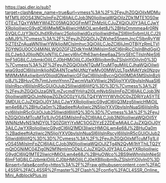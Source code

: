https://api.dler.io/sub?target=clash&new_name=true&url=vmess%3A%2F%2FeyJhZGQiOiIxMDMuMTM1LjI0OS43NCIsImFpZCI6IjAiLCJob3N0IjoiIiwiaWQiOiIzZDk1MTE1OS0wOTExLTQxYWMtYWI4ZC05MjQ3OGFmMTZhMzIiLCJuZXQiOiJ0Y3AiLCJwYXRoIjoiIiwicG9ydCI6IjMwMDk4IiwicHMiOiLwn4et8J%2BHsOmmmea4r0RNSVQiLCJzY3kiOiJhdXRvIiwic25pIjoiIiwidGxzIjoiIiwidHlwZSI6Im5vbmUiLCJ2IjoiMiJ9%7Cvmess%3A%2F%2FeyJhZGQiOiJyZWxheS5nemJncC5lbnRyYW5jZTEtZnAuaWN1IiwiYWlkIjoiMCIsImhvc3QiOiIiLCJpZCI6IjJmOTBjYzRmLTVlZGYtNGU0OC04MjNjLWQ0ZGFjZDdkYmM3MiIsIm5ldCI6InRjcCIsInBhdGgiOiIiLCJwb3J0IjoiNDUxNTIiLCJwcyI6IvCfh63wn4ew6aaZ5rivSEtCTiIsInNjeSI6ImF1dG8iLCJzbmkiOiIiLCJ0bHMiOiIiLCJ0eXBlIjoibm9uZSIsInYiOiIyIn0%3D%7Cvmess%3A%2F%2FeyJhZGQiOiIxNTQuMTcuMTguMjIiLCJhaWQiOiIwIiwiaG9zdCI6IiIsImlkIjoiNDA4NTcwNjUtNzYwMy00MWUzLTgxMjAtYzk0NzgyMWMxMjAxIiwibmV0IjoidGNwIiwicGF0aCI6IiIsInBvcnQiOiI0MDA5MSIsInBzIjoi8J%2BHuvCfh7jmtJvmnYnnn7ZwcmVtaXVtIiwic2N5IjoiYXV0byIsInNuaSI6IiIsInRscyI6IiIsInR5cGUiOiJub25lIiwidiI6IjIifQ%3D%3D%7Cvmess%3A%2F%2FeyJhZGQiOiJzaGN1LmZvcmdlYnVra2l0LmNvbSIsImFpZCI6IjAiLCJob3N0IjoiIiwiaWQiOiJmNjgwZGZkOC0zYjU5LTQ4YWYtYWVhOC0xZDRiYzA5YTE3MDUiLCJuZXQiOiJ0Y3AiLCJwYXRoIjoiIiwicG9ydCI6IjQ3Mzg5IiwicHMiOiLwn4e68J%2BHuOa0m%2BadieeftjAxIiwic2N5IjoiYXV0byIsInNuaSI6IiIsInRscyI6IiIsInR5cGUiOiJub25lIiwidiI6IjIifQ%3D%3D%7Cvmess%3A%2F%2FeyJhZGQiOiIxMTcuMTg1LjIyOS45MiIsImFpZCI6IjAiLCJob3N0IjoiIiwiaWQiOiI5YWNjNzMyNS1kNDY0LTQ0ZGItYjYxMC1iOGZlYzE2ZDEwMjAiLCJuZXQiOiJ0Y3AiLCJwYXRoIjoiIiwicG9ydCI6IjQ1MDI3IiwicHMiOiLwn4e68J%2BHuOa0m%2BadieeftjAzIiwic2N5IjoiYXV0byIsInNuaSI6IiIsInRscyI6IiIsInR5cGUiOiJub25lIiwidiI6IjIifQ%3D%3D%7Cvmess%3A%2F%2FeyJhZGQiOiIxMTcuMTg1LjIyOS45MiIsImFpZCI6IjAiLCJob3N0IjoiIiwiaWQiOiJlZTg4N2QyMi1hYThiLTQ2YmQtOGNiMC04Zjg0N2M1NmVmODkiLCJuZXQiOiJ0Y3AiLCJwYXRoIjoiIiwicG9ydCI6IjQ1MTE2IiwicHMiOiLwn4e68J%2BHuOWco%2BS9leWhniIsInNjeSI6ImF1dG8iLCJzbmkiOiIiLCJ0bHMiOiIiLCJ0eXBlIjoibm9uZSIsInYiOiIyIn0%3D&insert=false&config=https%3A%2F%2Fraw.githubusercontent.com%2FACL4SSR%2FACL4SSR%2Fmaster%2FClash%2Fconfig%2FACL4SSR_Online_Mini_AdblockPlus.ini
